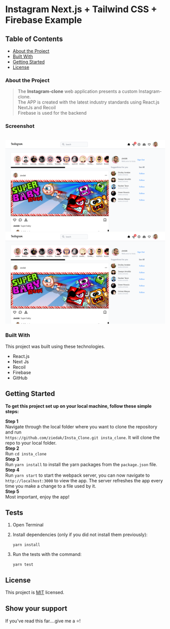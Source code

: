 # Instagram Next.js + Tailwind CSS + Firebase Example

<!-- TABLE OF CONTENTS -->

## Table of Contents

- [About the Project](#about-the-project)
- [Built With](#built-with)
- [Getting Started](#getting-started)
- [License](#license)

### About the Project

> The <b>Instagram-clone</b> web application presents a custom Instagram-clone.
> <br>
> The APP is created with the latest industry standards using React.js NextJs and Recoil
> <br>
> Firebase is used for the backend

### Screenshot
<br/><img src="./screenshot.png" width="600"/><br/>
![Screenshot](screenshot.png)

### Built With

This project was built using these technologies.

- React.js
- Next Js
- Recoil
- Firebase
- GitHub

## Getting Started

**To get this project set up on your local machine, follow these simple steps:**

**Step 1**<br>
Navigate through the local folder where you want to clone the repository and run<br>
`https://github.com/ziedak/Insta_Clone.git insta_clone`. It will clone the repo to your local folder.<br>
**Step 2**<br>
Run `cd insta_clone`<br>
**Step 3**<br>
Run `yarn install` to install the yarn packages from the `package.json` file.<br>
**Step 4**<br>
Run `yarn start` to start the webpack server, you can now navigate to `http://localhost:3000` to view the app. The server refreshes the app every time you make a change to a file used by it.<br>
**Step 5**<br>
Most important, enjoy the app!<br>

## Tests

1. Open Terminal

2. Install dependencies (only if you did not install them previously):

   `yarn install`

3. Run the tests with the command:

   `yarn test`

## License

This project is [MIT](https://opensource.org/licenses/MIT) licensed.

## Show your support

If you've read this far....give me a ⭐️!
